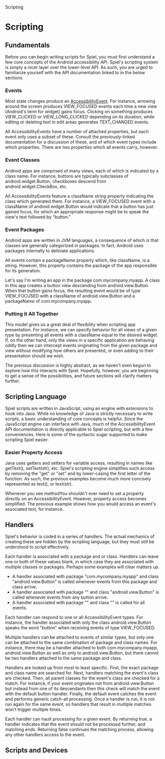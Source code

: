 Scripting

# Scripting

## Fundamentals

Before you can begin writing scripts for Spiel, you must first understand a few core concepts of the Android accessibility API. Spiel's scripting system is simply a nicer layer over the lower-level API. As such, you are urged to familiarize yourself with the API documentation linked to in the below sections.

### Events

Most state changes produce an [AccessibilityEvent](http://developer.android.com/reference/android/view/accessibility/AccessibilityEvent.html). For instance, arrowing around the screen produces VIEW_FOCUSED events each time a new view (Android's term for widget) gains focus. Clicking on something produces VIEW_CLICKED or VIEW_LONG_CLICKED depending on its duration, while editing or deleting text in edit areas generates TEXT_CHANGED events.

All AccessibilityEvents have a number of attached properties, but each event only uses a subset of these. Consult the previously-linked documentation for a discussion of these, and of which event types include which properties. There are two properties which all events carry, however.

### Event Classes

Android apps are comprised of many views, each of which is indicated by a class name. For instance, buttons are typically subclasses of android.widget.Button, checkboxes descend from android.widget.CheckBox, etc.

All AccessibilityEvents feature a className string property indicating the class which generated them. For instance, a VIEW_FOCUSED event with a className of android.widget.Button would indicate that a button has just gained focus, for which an appropriate response might be to speak the view's text followed by "button."

### Event Packages

Android apps are written in JVM languages, a consequence of which is that classes are generally categorized in packages. In fact, Android uses packages internally to deliniate applications.

All events contain a packageName property which, like className, is a string. However, this property contains the package of the app responsible for its generation.

Let's say I'm writing an app in the package com.mycompany.myapp. A class in this app creates a button view descending from android.view.Button. When that button gains focus, the resulting event would be of type VIEW_FOCUSED with a className of android.view.Button and a packageName of com.mycompany.myapp.

### Putting it All Together

This model gives us a great deal of flexibility when scripting app presentation. For instance, we can specify behavior for all views of a given type by presenting all events with a className equal to the desired widget. If, on the other hand, only the views in a specific application are behaving oddly then we can intercept events originating from the given package and view without modifying how others are presented, or even adding to their presentation should we wish.

The previous discussion is highly abstract, as we haven't even begun to explore how this interacts with Spiel. Hopefully, however, you are beginning to get a sense of the possibilities, and future sections will clarify matters further.

## Scripting Language

Spiel scripts are written in JavaScript, using an engine with extensions to hook into Java. While no knowledge of Java is strictly necessary to write scripts, a basic understanding of core concepts is helpful. Since the JavaScript engine can interface with Java, much of the AccessibilityEvent API documentation is directly applicable to Spiel scripting, but with a few conveniences. Here is some of the syntactic sugar supported to make scripting Spiel easier.

### Easier Property Access

Java uses getters and setters for variable access, resulting in names like getText(), setText(str), etc. Spiel's scripting engine simplifies such access by removing the "get" or "set" and by lower-casing the first letter of the function. As such, the previous examples become much more concisely represented as text(), or text(str).

Whenever you see methodYou shouldn't ever need to set a property directly on an AccessibilityEvent. However, property access becomes simplified. The previous example shows how you would access an event's associated text, for instance.

## Handlers

Spiel's behavior is coded in a series of handlers. The actual mechanics of creating these are hidden by the scripting language, but they must still be understood to script effectively.

Each handler is associated with a package and or class. Handlers can leave one or both of these values blank, in which case they are associated with multiple classes or packages. Perhaps some examples will clear matters up.

 * A handler associated with package "com.mycompany.myapp" and class "android.view.Button" is called whenever events from this package and class arrive.
 * A handler associated with package "" and class "android.view.Button" is called whenever events from any button arrive.
 * A handler associated with package "" and class "" is called for all events.

Each handler can respond to one or all AccessibilityEvent types. For instance, the handler associated with only the class android.view.Button speaks the word "button" when receiving events of type VIEW_FOCUSED.

Multiple handlers can be attached to events of similar types, but only one can be attached to the same combination of package and class names. For instance, there may be a handler attached to both com.mycompany.myapp, android.view.Button as well as only to android.view.Button, but there cannot be two handlers attached to the same package and class.

Handlers are looked up from most to least specific. First, the exact package and class name are searched for. Next, handlers matching the event's class are checked. Then, all parent classes for the event's class are checked for a match. For instance, if your event originates not from android.view.Button but instead from one of its descendants then this check will match the event with the default button handler. Finally, the default event catches the event and performs generic catch-all processing. Once a handler is run, it is not run again for the same event, so handlers that result in multiple matches won't trigger multiple times.

Each handler can hault processing for a given event. By returning true, a handler indicates that the event should not be processed further, and matching ends. Returning false continues the matching process, allowing any other handlers access to the event.

## Scripts and Devices



